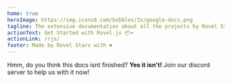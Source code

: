```yaml
---
home: true
heroImage: https://img.icons8.com/bubbles/2x/google-docs.png
tagline: The extensive documentation about all the projects by Rovel Stars
actionText: Get Started with Rovel.js 📦➡️
actionLink: /rjs/
footer: Made by Rovel Stars with ❤️
---
```

Hmm, do you think this docs isnt finished? **Yes it isn't!** Join our discord server to help us with it now!